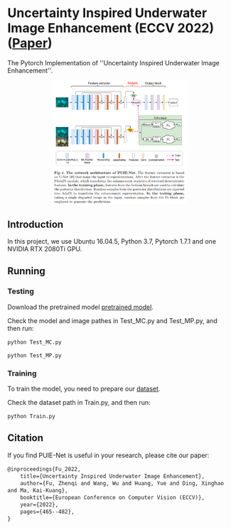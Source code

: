 # Uncertainty Inspired Underwater Image Enhancement (ECCV 2022)([Paper](https://arxiv.org/pdf/2207.09689.pdf))
The Pytorch Implementation of ''Uncertainty Inspired Underwater Image Enhancement''. 

<div align=center><img src="img/1.png" height = "60%" width = "60%"/></div>

## Introduction
In this project, we use Ubuntu 16.04.5, Python 3.7, Pytorch 1.7.1 and one NVIDIA RTX 2080Ti GPU. 

## Running

### Testing

Download the pretrained model [pretrained model](https://drive.google.com/file/d/1rkGm0l826ybOk_RSJNSZwbKpJc_z2ZkU/view?usp=sharing).

Check the model and image pathes in Test_MC.py and Test_MP.py, and then run:

```
python Test_MC.py
```
```
python Test_MP.py
```

### Training

To train the model, you need to prepare our [dataset](https://drive.google.com/file/d/1YXdyNT9ac6CCpQTNKP7SnKtlRyugauvh/view?usp=sharing).

Check the dataset path in Train.py, and then run:
```
python Train.py
```

## Citation

If you find PUIE-Net is useful in your research, please cite our paper:

```
@inproceedings{Fu_2022, 
	title={Uncertainty Inspired Underwater Image Enhancement}, 
	author={Fu, Zhenqi and Wang, Wu and Huang, Yue and Ding, Xinghao and Ma, Kai-Kuang}, 
	booktitle={European Conference on Computer Vision (ECCV)},
	year={2022}, 
	pages={465--482},	
}
```

